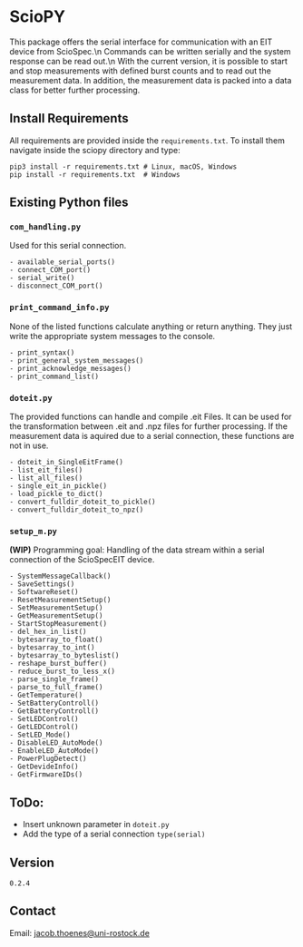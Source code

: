 # ScioPY

This package offers the serial interface for communication with an EIT device from ScioSpec.\n Commands can be written serially and the system response can be read out.\n With the current version, it is possible to start and stop measurements with defined burst counts and to read out the measurement data. In addition, the measurement data is packed into a data class for better further processing.

## Install Requirements

All requirements are provided inside the `requirements.txt`. To install them navigate inside the sciopy directory and type:

    pip3 install -r requirements.txt # Linux, macOS, Windows
    pip install -r requirements.txt  # Windows


## Existing Python files

### `com_handling.py`

Used for this serial connection.

    - available_serial_ports()
    - connect_COM_port()
    - serial_write()
    - disconnect_COM_port()

### `print_command_info.py` 

None of the listed functions calculate anything or return anything. They just write the appropriate system messages to the console.

    - print_syntax()
    - print_general_system_messages()
    - print_acknowledge_messages()
    - print_command_list()

### `doteit.py` 

The provided functions can handle and compile .eit Files.
It can be used for the transformation between .eit and .npz files for further processing. If the measurement data is aquired due to a serial connection, these functions are not in use.

    - doteit_in_SingleEitFrame()
    - list_eit_files()
    - list_all_files()
    - single_eit_in_pickle()
    - load_pickle_to_dict()
    - convert_fulldir_doteit_to_pickle()
    - convert_fulldir_doteit_to_npz()

### `setup_m.py`

**(WIP)** Programming goal: Handling of the data stream within a serial connection of the ScioSpecEIT device.


    - SystemMessageCallback()
    - SaveSettings()
    - SoftwareReset()
    - ResetMeasurementSetup()
    - SetMeasurementSetup()
    - GetMeasurementSetup()
    - StartStopMeasurement()
    - del_hex_in_list()
    - bytesarray_to_float()
    - bytesarray_to_int()
    - bytesarray_to_byteslist()
    - reshape_burst_buffer()
    - reduce_burst_to_less_x()
    - parse_single_frame()
    - parse_to_full_frame()
    - GetTemperature()
    - SetBatteryControll()
    - GetBatteryControll()
    - SetLEDControl()
    - GetLEDControl()
    - SetLED_Mode()
    - DisableLED_AutoMode()
    - EnableLED_AutoMode()
    - PowerPlugDetect()
    - GetDevideInfo()
    - GetFirmwareIDs()


## ToDo:

- Insert unknown parameter in `doteit.py`
- Add the type of a serial connection `type(serial)`


## Version

    0.2.4

## Contact

Email: jacob.thoenes@uni-rostock.de